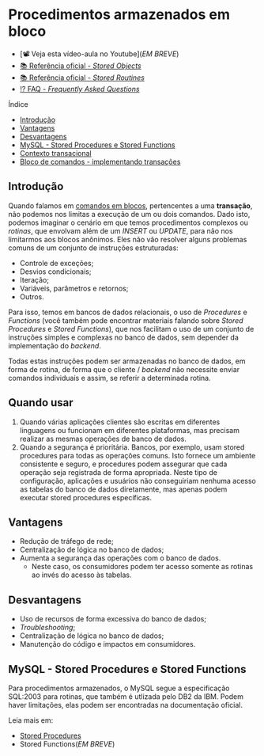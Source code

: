 # Procedimentos armazenados em bloco

* [📽 Veja esta vídeo-aula no Youtube](_EM BREVE_)
* [📚 Referência oficial - _Stored Objects_](https://dev.mysql.com/doc/refman/8.0/en/stored-objects.html "Documentação oficial - Stored Objects")
* [📚 Referência oficial - _Stored Routines_](https://dev.mysql.com/doc/refman/8.0/en/stored-routines.html "Documentação oficial - Stored Routines")
* [⁉ FAQ - _Frequently Asked Questions_](https://dev.mysql.com/doc/refman/8.0/en/faqs-stored-procs.html "Perguntas gerais")

Índice

* [Introdução](#Introdução "Introdução")
* [Vantagens](#Vantagens "Vantagens do uso de Rotinas")
* [Desvantagens](#Desvantagens "Desvantagens do uso de Rotinas")
* [MySQL - Stored Procedures e Stored Functions](#MySQL---Stored-Procedures-e-Stored-Functions "MySQL - Stored Procedures e Stored Functions")
* [Contexto transacional](#Contexto-transacional "Contexto transacional")
* [Bloco de comandos - implementando transações](#Bloco-de-comandos---implementando-transações "Bloco de comandos - implementando transações")

## Introdução

Quando falamos em [comandos em blocos](../transacoes.md "Transações"), pertencentes a uma **transação**, não podemos nos limitas a execução de um ou dois comandos.
Dado isto, podemos imaginar o cenário em que temos procedimentos complexos ou *rotinas*, que envolvam além de um _INSERT_ ou _UPDATE_, para não nos limitarmos aos blocos anônimos. Eles não vão resolver alguns problemas comuns de um conjunto de instruções estruturadas:

* Controle de exceções;
* Desvios condicionais;
* Iteração;
* Variáveis, parâmetros e retornos;
* Outros.

Para isso, temos em bancos de dados relacionais, o uso de _Procedures_ e _Functions_ (você também pode encontrar materiais falando sobre _Stored Procedures_ e _Stored Functions_), que nos facilitam o uso de um conjunto de instruções simples e complexas no banco de dados, sem depender da implementação do _backend_.

Todas estas instruções podem ser armazenadas no banco de dados, em forma de rotina, de forma que o cliente / _backend_ não necessite enviar comandos individuais e assim, se referir a determinada rotina.

## Quando usar

1. Quando várias aplicações clientes são escritas em diferentes linguagens ou funcionam em diferentes plataformas, mas precisam realizar as mesmas operações de banco de dados.
1. Quando a segurança é prioritária. Bancos, por exemplo, usam stored procedures para todas as operações comuns. Isto fornece um ambiente consistente e seguro, e procedures podem assegurar que cada operação seja registrada de forma apropriada. Neste tipo de configuração, aplicações e usuários não conseguiriam nenhuma acesso as tabelas do banco de dados diretamente, mas apenas podem executar stored procedures específicas.

## Vantagens

* Redução de tráfego de rede;
* Centralização de lógica no banco de dados;
* Aumenta a segurança das operações com o banco de dados.
  * Neste caso, os consumidores podem ter acesso somente as rotinas ao invés do acesso às tabelas.

## Desvantagens

* Uso de recursos de forma excessiva do banco de dados;
* _Troubleshooting_;
* Centralização de lógica no banco de dados;
* Manutenção do código e impactos em consumidores.

## MySQL - Stored Procedures e Stored Functions

Para procedimentos armazenados, o MySQL segue a especificação SQL:2003 para rotinas, que também é utlizada pelo DB2 da IBM.
Podem haver limitações, elas podem ser encontradas na documentação oficial.

Leia mais em:

* [Stored Procedures](stored-procedures.md)
* Stored Functions(_EM BREVE_)
